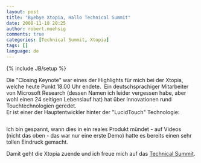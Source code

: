 ```yaml
---
layout: post
title: "Byebye Xtopia, Hallo Technical Summit"
date: 2008-11-18 20:25
author: robert.muehsig
comments: true
categories: [Technical Summit, Xtopia]
tags: []
language: de
---
```

{% include JB/setup %}
<p>Die &quot;Closing Keynote&quot; war eines der Highlights f&#252;r mich bei der Xtopia, welche heute Punkt 18.00 Uhr endete.&#160; Ein deutschsprachiger Mitarbeiter von Microsoft Research (dessen Namen ich leider vergessen habe, aber wohl einen 24 seitigen Lebenslauf hat) hat &#252;ber Innovationen rund Touchtechnologien geredet.   <br />Er ist einer der Hauptentwickler hinter der &quot;LucidTouch&quot; Technologie:</p>  <p>   <div class="wlWriterSmartContent" id="scid:5737277B-5D6D-4f48-ABFC-DD9C333F4C5D:1bb2e849-ab21-4c16-922d-23bccc899f97" style="padding-right: 0px; display: inline; padding-left: 0px; padding-bottom: 0px; margin: 0px; padding-top: 0px"><div id="1a575919-bb54-4330-a262-1c6c44e6aaff" style="margin: 0px; padding: 0px; display: inline;"><div><a href="http://www.youtube.com/watch?v=RsNFZAEssPQ" target="_new"><img src="{{BASE_PATH}}/assets/wp-images/video2bd69d13f556.jpg" galleryimg="no" onload="var downlevelDiv = document.getElementById('1a575919-bb54-4330-a262-1c6c44e6aaff'); downlevelDiv.innerHTML = &quot;&lt;div&gt;&lt;object width=\&quot;425\&quot; height=\&quot;350\&quot;&gt;&lt;param name=\&quot;movie\&quot; value=\&quot;http://www.youtube.com/v/RsNFZAEssPQ\&quot;&gt;&lt;\/param&gt;&lt;param name=\&quot;wmode\&quot; value=\&quot;transparent\&quot;&gt;&lt;\/param&gt;&lt;embed src=\&quot;http://www.youtube.com/v/RsNFZAEssPQ\&quot; type=\&quot;application/x-shockwave-flash\&quot; wmode=\&quot;transparent\&quot; width=\&quot;425\&quot; height=\&quot;350\&quot;&gt;&lt;\/embed&gt;&lt;\/object&gt;&lt;\/div&gt;&quot;;" alt=""></a></div></div></div> </p>  <p>Ich bin gespannt, wann dies in ein reales Produkt m&#252;ndet - auf Videos (nicht das oben - das war nur eine erste Demo) hatte es bereits einen sehr tollen Eindruck gemacht. </p>  <p>Damit geht die Xtopia zuende und ich freue mich auf das <a href="http://www.technical-summit.de/Home_ts08.mspx?ActiveID=1127">Technical Summit</a>.</p>

